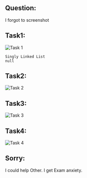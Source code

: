 ## Question:

I forgot to screenshot

## Task1:

![Task 1](https://github.com/IAFahim/CSE225/blob/master/C%2B%2B/Class/Exam/Mid_Lab/Task_1/Task.png)

    Singly Linked List
    null

## Task2:

![Task 2](https://github.com/IAFahim/CSE225/blob/master/C%2B%2B/Class/Exam/Mid_Lab/Task_2/main.cpp.png)

## Task3:

![Task 3](https://github.com/IAFahim/CSE225/blob/master/C%2B%2B/Class/Exam/Mid_Lab/Task_3/main.cpp.png)

## Task4:

![Task 4](https://github.com/IAFahim/CSE225/blob/master/C%2B%2B/Class/Exam/Mid_Lab/Task_4/main.cpp.png)
    
## Sorry:

I could help Other. I get Exam anxiety. 